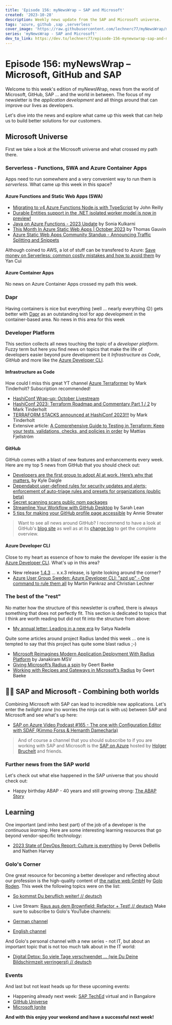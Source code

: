 ```yaml
---
title: 'Episode 156: myNewsWrap – SAP and Microsoft'
created: '2023-10-28'
description: Weekly news update from the SAP and Microsoft universe.
tags: 'azure, github ,sap ,serverless'
cover_image: 'https://raw.githubusercontent.com/lechnerc77/myNewsWrap/main/episodes/cover-images/episode156small.png'
series: 'myNewsWrap - SAP and Microsoft'
dev_to_link: https://dev.to/lechnerc77/episode-156-mynewswrap-sap-and-microsoft-550a
---
```


# Episode 156: myNewsWrap – Microsoft, GitHub and SAP

Welcome to this week's edition of myNewsWrap, news from the world of Microsoft, GitHub, SAP ... and the world in between. The focus of my newsletter is the *application development* and all things around that can improve our lives as developers.

Let's dive into the news and explore what came up this week that can help us to build better solutions for our customers.

## Microsoft Universe

First we take a look at the Microsoft universe and what crossed my path there.

### Serverless - Functions, SWA and Azure Container Apps

Apps need to run somewhere and a very convenient way to run them is *serverless*. What came up this week in this space?

#### Azure Functions and Static Web Apps (SWA)

* [Migrating to v4 Azure Functions Node.js with TypeScript](https://johnnyreilly.com/migrating-azure-functions-node-js-v4-typescript) by John Reilly
* [Durable Entities support in the .NET isolated worker model is now in preview!](https://twitter.com/AzureFunctions/status/1717212584062194157?s=20)
* [Java on Azure Functions - 2023 Update](https://techcommunity.microsoft.com/t5/apps-on-azure-blog/java-on-azure-functions-2023-update/ba-p/3958581?wt.mc_id=AZ-MVP-5004195) by Sonia Kulkarni
* [This Month In Azure Static Web Apps | October 2023](https://techcommunity.microsoft.com/t5/apps-on-azure-blog/this-month-in-azure-static-web-apps-october-2023/ba-p/3965142?wt.mc_id=AZ-MVP-5004195) by Thomas Gauvin
* [Azure Static Web Apps Community Standup - Announcing Traffic Splitting and Snippets](https://www.youtube.com/live/mSqT9xwMREs?si=swCbibIKPJ56MIZh)

Although coined to AWS, a lot of stuff can be transfered to Azure: [Save money on Serverless: common costly mistakes and how to avoid them](https://lumigo.io/blog/save-money-on-serverless-common-costly-mistakes-and-how-to-avoid-them/) by Yan Cui

#### Azure Container Apps

No news on Azure Container Apps crossed my path this week.

### Dapr

Having containers is nice but everything (well ... nearly everything 😉) gets better with [Dapr](https://dapr.io/) as an outstanding tool for app development in the container-based area. No news in this area for this week

### Developer Platform

This section collects all news touching the topic of a *developer platform*. Fuzzy term but here you find news on topics that make the life of developers easier beyond pure development be it *Infrastructure as Code*, *GitHub* and more like the [Azure Developer CLI](https://github.com/Azure/azure-dev).  

#### Infrastructure as Code

How could I miss this great YT channel [Azure Terraformer](https://www.youtube.com/@azure-terraformer) by Mark Tinderholt? Subscription recommended!

* [HashiConf Wrap-up: October Livestream](https://www.youtube.com/live/IP2q2TZq0Ig?si=zqn7mEDzFqSOOX7G)
* [HashiConf 2023: Terraform Roadmap and Commentary Part 1 / 2](https://youtu.be/AKpOs0L4fSk?si=01LTB0e7dJmcrRX9) by Mark Tinderholt
* [TERRAFORM STACKS announced at HashiConf 2023!!!](https://youtu.be/LUIYTTp2Prg?si=i6A3HOot2kuCu2Np) by Mark Tinderholt
* Extensive article: [A Comprehensive Guide to Testing in Terraform: Keep your tests, validations, checks, and policies in order](https://mattias.engineer/posts/terraform-testing-and-validation/) by Mattias Fjellström

#### GitHub

GitHub comes with a blast of new features and enhancements every week. Here are my top 5 news from GitHub that you should check out:

* [Developers are the first group to adopt AI at work. Here’s why that matters.](https://github.blog/2023-10-27-developers-are-the-first-group-to-adopt-ai-at-work-heres-why-that-matters/) by Kyle Daigle
* [Dependabot user-defined rules for security updates and alerts; enforcement of auto-triage rules and presets for organizations (public beta)](https://github.blog/changelog/2023-10-26-dependabot-user-defined-rules-for-security-updates-and-alerts-enforcement-of-auto-triage-rules-and-presets-for-organizations-public-beta/)
* [Secret scanning scans public npm packages](https://github.blog/changelog/2023-10-26-secret-scanning-scans-public-npm-packages/)
* [Streamline Your Workflow with GitHub Desktop](https://dev.to/techielass/streamline-your-workflow-with-github-desktop-l3e) by Sarah Lean
* [5 tips for making your GitHub profile page accessible](https://github.blog/2023-10-26-5-tips-for-making-your-github-profile-page-accessible/) by Annie Streater

> Want to see all news around GitHub? I recommend to have a look at GitHub's [blog site](https://github.blog/) as well as at its [change log](https://github.blog/changelog/) to get the complete overview.

#### Azure Developer CLI

Close to my heart as essence of how to make the developer life easier is the [Azure Developer CLI](https://github.com/Azure/azure-dev). What's up in this area?

* New release [1.4.3](https://github.com/Azure/azure-dev/releases/tag/azure-dev-cli_1.4.3) ... x.x.3 release, is Ignite looking around the corner?
* [Azure User Group Sweden: Azure Developer CLI: "azd up" - One command to rule them all](https://www.youtube.com/live/uzmfyHMfKqE?si=D2BGt7d0qyDZ_az6) by Martin Pankraz and Christian Lechner

### The best of the "rest"

No matter how the structure of this newsletter is crafted, there is always something that does not perfectly fit. This section is dedicated to topics that I think are worth reading but did not fit into the structure from above:

* [My annual letter: Leading in a new era](https://www.linkedin.com/pulse/my-annual-letter-leading-new-era-satya-nadella/) by Satya Nadella

Quite some articles around project Radius landed this week ... one is tempted to say that this project has quite some blast radius ;-)

* [Microsoft Reimagines Modern Application Deployment With Radius Platform](https://www.forbes.com/sites/janakirammsv/2023/10/23/microsoft-reimagines-modern-application-deployment-with-radius-platform/?sh=6799f5d976d7) by Janakiram MSV
* [Giving Microsoft’s Radius a spin](https://blog.baeke.info/2023/10/23/giving-microsofts-radius-a-spin/) by Geert Baeke
* [Working with Recipes and Gateways in Microsoft’s Radius](https://blog.baeke.info/2023/10/24/working-with-recipes-and-gateways-in-microsofts-radius/) by Geert Baeke

## 🐱‍👤 SAP and Microsoft - Combining both worlds

Combining Microsoft with SAP can lead to incredible new applications. Let's enter the *twilight zone* (no worries the ninja cat is with us) between SAP and Microsoft and see what's up here:

* [SAP on Azure Video Podcast #165 - The one with Configuration Editor with SDAF (Kimmo Forss & Hemanth Damecharla)](https://youtu.be/RwSMUcUU_fk?si=TPXaSxVufbgrxHcl)

> And of course a channel that you should subscribe to if you are working with SAP and Microsoft is the [SAP on Azure](https://www.youtube.com/@SAPonAzure) hosted by [Holger Bruchelt](https://www.linkedin.com/in/holger-bruchelt/) and friends.

### Further news from the SAP world

Let's check out what else happened in the SAP universe that you should check out:

* Happy birthday ABAP - 40 years and still growing strong: [The ABAP Story](https://youtu.be/f9q-ZSrjawY?si=W6C-snEX9FMuW82N)

## Learning

One important (and imho best part) of the job of a developer is the *continuous learning*. Here are some interesting learning resources that go beyond vendor-specific technology:

* [2023 State of DevOps Report: Culture is everything](https://cloud.google.com/blog/products/devops-sre/announcing-the-2023-state-of-devops-report?ref=vladimir-ivanov-dev-blog&hl=en) by Derek DeBellis and Nathen Harvey

### Golo's Corner

One great resource for becoming a better developer and reflecting about our profession is the high-quality content of [the native web GmbH](https://thenativeweb.io/) by [Golo Roden](https://twitter.com/goloroden). This week the following topics were on the list:

* [So kommst Du beruflich weiter! // deutsch](https://youtu.be/UIkLGI_8d6A?si=83zE0asqDjyVwWld)
* Live Stream: [Raus aus dem Brownfield: Refactor + Test! // deutsch](https://www.youtube.com/live/nn3ymwfEeUo?si=Xf-fvIQKFN1S5DjE)
Make sure to subscribe to Golo's YouTube channels:

* [German channel](https://www.youtube.com/@thenativeweb)
* [English channel](https://www.youtube.com/@thenativeweb-en)

And Golo's personal channel with a new series - not IT, but about an important topic that is not too much talk about in the IT world:

* [Digital Detox: So viele Tage verschwendet … (wie Du Deine Bildschirmzeit verringerst) // deutsch](https://youtu.be/60AhrEWTrmA?si=QlloEQy6bive53Pa)

### Events

And last but not least heads up for these upcoming events:

* Happening already next week: [SAP TechEd](https://www.sap.com/events/teched/virtual.html) virtual and in Bangalore
* [GitHub Universe](https://githubuniverse.com/)
* [Microsoft Ignite](https://ignite.microsoft.com/)

**And with this enjoy your weekend and have a successful next week!**
